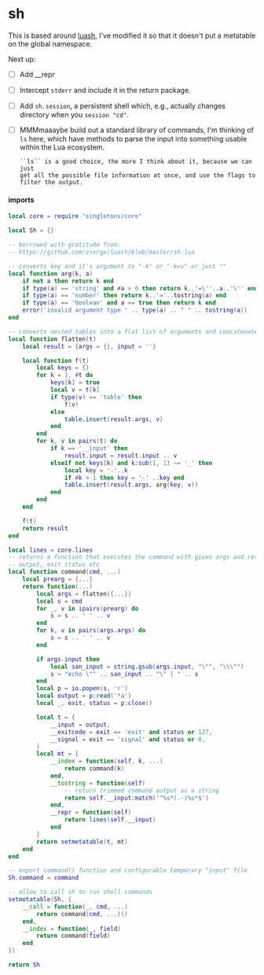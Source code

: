 # sh


This is based around [luash](https://zserge.com/blog/luash.html), I've
modified it so that it doesn't put a metatable on the global namespace.


Next up:


- [ ]  Add __repr


- [ ]  Intercept ``stderr`` and include it in the return package.


- [ ]  Add ``sh.session``, a persistent shell which, e.g., actually changes
       directory when you ``session "cd"``.


- [ ]  MMMmaaaybe build out a standard library of commands, I'm thinking of
       ``ls`` here, which have methods to parse the input into something usable
       within the Lua ecosystem.


       ``ls`` is a good choice, the more I think about it, because we can just
       get all the possible file information at once, and use the flags to
       filter the output.


#### imports

```lua
local core = require "singletons/core"
```
```lua
local Sh = {}

-- borrowed with gratitude from:
-- https://github.com/zserge/luash/blob/master/sh.lua

-- converts key and it's argument to "-k" or "-k=v" or just ""
local function arg(k, a)
    if not a then return k end
    if type(a) == 'string' and #a > 0 then return k..'=\''..a..'\'' end
    if type(a) == 'number' then return k..'='..tostring(a) end
    if type(a) == 'boolean' and a == true then return k end
    error('invalid argument type ' .. type(a) .. " " .. tostring(a))
end

-- converts nested tables into a flat list of arguments and concatenated input
local function flatten(t)
    local result = {args = {}, input = ''}

    local function f(t)
        local keys = {}
        for k = 1, #t do
            keys[k] = true
            local v = t[k]
            if type(v) == 'table' then
                f(v)
            else
                table.insert(result.args, v)
            end
        end
        for k, v in pairs(t) do
            if k == '__input' then
                result.input = result.input .. v
            elseif not keys[k] and k:sub(1, 1) ~= '_' then
                local key = '-'..k
                if #k > 1 then key = '-' ..key end
                table.insert(result.args, arg(key, v))
            end
        end
    end

    f(t)
    return result
end

local lines = core.lines
-- returns a function that executes the command with given args and returns its
-- output, exit status etc
local function command(cmd, ...)
    local prearg = {...}
    return function(...)
        local args = flatten({...})
        local s = cmd
        for _, v in ipairs(prearg) do
            s = s .. ' ' .. v
        end
        for k, v in pairs(args.args) do
            s = s .. ' ' .. v
        end

        if args.input then
            local san_input = string.gsub(args.input, "\"", "\\\"")
            s = "echo \"" .. san_input .. "\" | " .. s
        end
        local p = io.popen(s, 'r')
        local output = p:read('*a')
        local _, exit, status = p:close()

        local t = {
            __input = output,
            __exitcode = exit == 'exit' and status or 127,
            __signal = exit == 'signal' and status or 0,
        }
        local mt = {
            __index = function(self, k, ...)
                return command(k)
            end,
            __tostring = function(self)
                -- return trimmed command output as a string
                return self.__input:match('^%s*(.-)%s*$')
            end,
            __repr = function(self)
                return lines(self.__input)
            end
        }
        return setmetatable(t, mt)
    end
end

-- export command() function and configurable temporary "input" file
Sh.command = command

-- allow to call sh to run shell commands
setmetatable(Sh, {
    __call = function(_, cmd, ...)
        return command(cmd, ...)()
    end,
    __index = function(_, field)
        return command(field)
    end
})

return Sh
```
